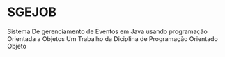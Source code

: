 # SGEJOB
Sistema De gerenciamento de Eventos em Java usando programação Orientada a Objetos
Um Trabalho da Diciplina de Programação Orientado Objeto
